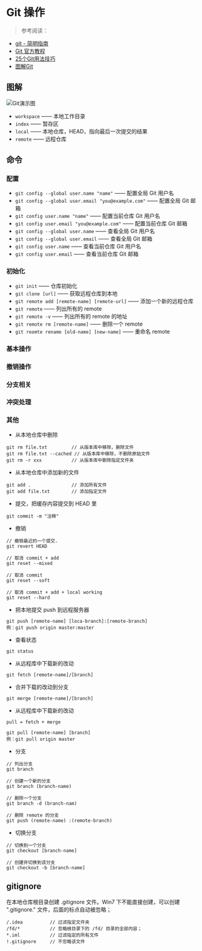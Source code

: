 # Git 操作

> 参考阅读：
*  [git - 简明指南](http://rogerdudler.github.io/git-guide/index.zh.html)
* [Git 官方教程](https://git-scm.com/book/zh/v2)
* [25个Git用法技巧](http://www.techug.com/25-git-tips)
* [图解Git](https://marklodato.github.io/visual-git-guide/index-zh-cn.html)

## 图解

![Git演示图](https://raw.githubusercontent.com/onlylemi/res/master/git-img.png)

* `workspace` —— 本地工作目录
* `index` —— 暂存区
* `local` —— 本地仓库，HEAD，指向最后一次提交的结果
* `remote` —— 远程仓库

## 命令

### 配置

* `git config --global user.name "name"` —— 配置全局 Git 用户名
* `git config --global user.email "you@example.com"` —— 配置全局 Git 邮箱
* `git config user.name "name"` —— 配置当前仓库 Git 用户名
* `git config user.email "you@example.com"` —— 配置当前仓库 Git 邮箱
* `git config --global user.name` —— 查看全局 Git 用户名
* `git config --global user.email` —— 查看全局 Git 邮箱
* `git config user.name` —— 查看当前仓库 Git 用户名
* `git config user.email` —— 查看当前仓库 Git 邮箱

### 初始化

* `git init` —— 仓库初始化
* `git clone [url]` —— 获取远程仓库到本地
* `git remote add [remote-name] [remote-url]` —— 添加一个新的远程仓库
* `git remote` —— 列出所有的 remote
* `git remote -v` —— 列出所有的 remote 的地址
* `git remote rm [remote-name]` —— 删除一个 remote
* `git reomte rename [old-name] [new-name]` —— 重命名 remote

### 基本操作

### 撤销操作

### 分支相关

### 冲突处理

### 其他



* 从本地仓库中删除

```
git rm file.txt         // 从版本库中移除，删除文件
git rm file.txt --cached // 从版本库中移除，不删除原始文件
git rm -r xxx           // 从版本库中删除指定文件夹
```

* 从本地仓库中添加新的文件

```
git add .               // 添加所有文件
git add file.txt        // 添加指定文件
```

* 提交，把缓存内容提交到 HEAD 里

```
git commit -m "注释"
```

* 撤销

```
// 撤销最近的一个提交.
git revert HEAD

// 取消 commit + add
git reset --mixed

// 取消 commit
git reset --soft

// 取消 commit + add + local working
git reset --hard
```

* 把本地提交 push 到远程服务器

```
git push [remote-name] [loca-branch]:[remote-branch]
例：git push origin master:master
```

* 查看状态

```
git status
```

* 从远程库中下载新的改动

```
git fetch [remote-name]/[branch]
```

* 合并下载的改动到分支

```
git merge [remote-name]/[branch]
```

* 从远程库中下载新的改动

```
pull = fetch + merge

git pull [remote-name] [branch]
例：git pull origin master
```

* 分支

```
// 列出分支
git branch

// 创建一个新的分支
git branch (branch-name)

// 删除一个分支
git branch -d (branch-nam)

// 删除 remote 的分支
git push (remote-name) :(remote-branch)
```

* 切换分支

```
// 切换到一个分支
git checkout [branch-name]

// 创建并切换到该分支
git checkout -b [branch-name]
```

## gitignore

在本地仓库根目录创建 .gitignore 文件。Win7 下不能直接创建，可以创建 ".gitignore." 文件，后面的标点自动被忽略；

```
/.idea          // 过滤指定文件夹
/fd/*           // 忽略根目录下的 /fd/ 目录的全部内容；
*.iml           // 过滤指定的所有文件
!.gitignore     // 不忽略该文件
```

